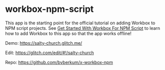 # workbox-npm-script

This app is the starting point for the official tutorial on adding Workbox
to NPM script projects. See [Get Started With Workbox For NPM Script][Tutorial]
to learn how to add Workbox to this app so that the app works offline!

Demo: <https://salty-church.glitch.me/>

Edit: <https://glitch.com/edit/#!/salty-church>

Repo: <https://github.com/bvberkum/x-workbox-npm>

[Tutorial]: https://developers.google.com/web/tools/workbox/get-started/npm-script
